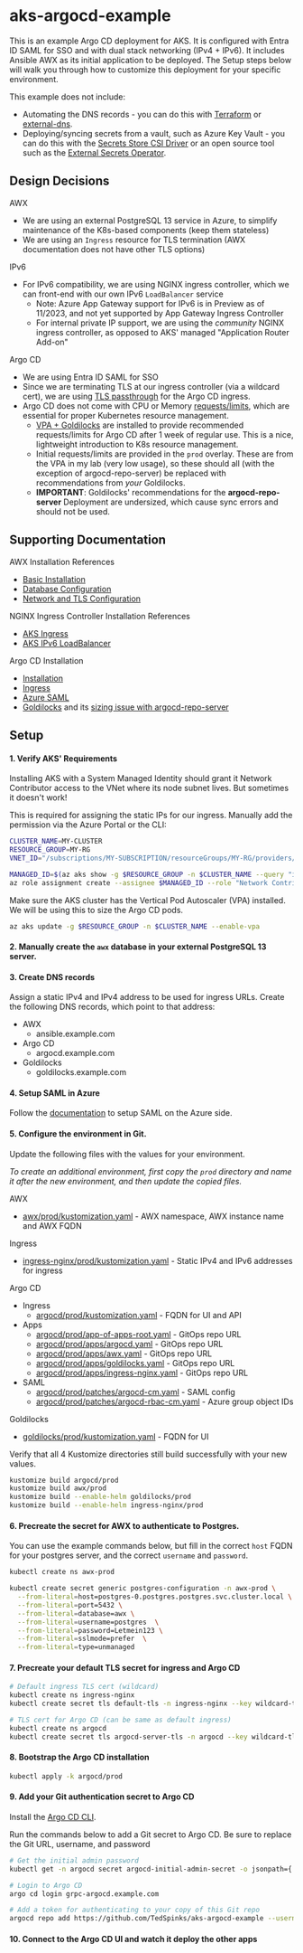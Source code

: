 # aks-argocd-example

This is an example Argo CD deployment for AKS. It is configured with Entra ID SAML for SSO and with dual stack networking (IPv4 + IPv6). It includes Ansible AWX as its initial application to be deployed. The Setup steps below will walk you through how to customize this deployment for your specific environment.

This example does not include:
- Automating the DNS records - you can do this with [Terraform](https://registry.terraform.io/providers/hashicorp/azurerm/latest/docs/resources/dns_aaaa_record) or [external-dns](https://github.com/kubernetes-sigs/external-dns/blob/master/docs/tutorials/azure.md).
- Deploying/syncing secrets from a vault, such as Azure Key Vault - you can do this with the [Secrets Store CSI Driver](https://learn.microsoft.com/en-us/azure/aks/csi-secrets-store-driver) or an open source tool such as the [External Secrets Operator](https://github.com/external-secrets/external-secrets).

## Design Decisions

AWX
- We are using an external PostgreSQL 13 service in Azure, to simplify maintenance of the K8s-based components (keep them stateless)
- We are using an `Ingress` resource for TLS termination (AWX documentation does not have other TLS options)

IPv6
- For IPv6 compatibility, we are using NGINX ingress controller, which we can front-end with our own IPv6 `LoadBalancer` service
  - Note: Azure App Gateway support for IPv6 is in Preview as of 11/2023, and not yet supported by App Gateway Ingress Controller
  - For internal private IP support, we are using the *community* NGINX ingress controller, as opposed to AKS' managed "Application Router Add-on"

Argo CD
- We are using Entra ID SAML for SSO
- Since we are terminating TLS at our ingress controller (via a wildcard cert), we are using [TLS passthrough](https://argo-cd.readthedocs.io/en/stable/operator-manual/ingress/#option-1-ssl-passthrough) for the Argo CD ingress.
- Argo CD does not come with CPU or Memory [requests/limits](https://kubernetes.io/docs/concepts/configuration/manage-resources-containers/), which are essential for proper Kubernetes resource management.
  - [VPA + Goldilocks](https://goldilocks.docs.fairwinds.com/) are installed to provide recommended requests/limits for Argo CD after 1 week of regular use. This is a nice, lightweight introduction to K8s resource management.
  - Initial requests/limits are provided in the `prod` overlay. These are from the VPA in my lab (very low usage), so these should all (with the exception of argocd-repo-server) be replaced with recommendations from *your* Goldilocks.
  - **IMPORTANT**: Goldilocks' recommendations for the **argocd-repo-server** Deployment are undersized, which cause sync errors and should not be used. 

## Supporting Documentation

AWX Installation References

- [Basic Installation](https://github.com/ansible/awx-operator/blob/devel/docs/installation/basic-install.md)
- [Database Configuration](https://github.com/ansible/awx-operator/blob/devel/docs/user-guide/database-configuration.md)
- [Network and TLS Configuration](https://github.com/ansible/awx-operator/blob/devel/docs/user-guide/network-and-tls-configuration.md)

NGINX Ingress Controller Installation References

- [AKS Ingress](https://learn.microsoft.com/en-us/azure/aks/ingress-basic?tabs=azure-cli)
- [AKS IPv6 LoadBalancer](https://learn.microsoft.com/en-us/azure/aks/configure-kubenet-dual-stack?tabs=azure-cli%2Cyaml#expose-the-workload-via-a-loadbalancer-type-service)

Argo CD Installation

- [Installation](https://argo-cd.readthedocs.io/en/stable/operator-manual/installation/)
- [Ingress](https://argo-cd.readthedocs.io/en/stable/operator-manual/ingress/)
- [Azure SAML](https://argo-cd.readthedocs.io/en/stable/operator-manual/user-management/microsoft/#azure-ad-saml-enterprise-app-auth-using-dex)
- [Goldilocks](https://goldilocks.docs.fairwinds.com/) and its [sizing issue with argocd-repo-server](https://github.com/argoproj/argo-cd/issues/9701)


## Setup

#### 1. Verify AKS' Requirements

Installing AKS with a System Managed Identity should grant it Network Contributor access to the VNet where its node subnet lives. But sometimes it doesn't work!

This is required for assigning the static IPs for our ingress. Manually add the permission via the Azure Portal or the CLI:

```bash
CLUSTER_NAME=MY-CLUSTER
RESOURCE_GROUP=MY-RG
VNET_ID="/subscriptions/MY-SUBSCRIPTION/resourceGroups/MY-RG/providers/Microsoft.Network/virtualNetworks/MY-VNET"

MANAGED_ID=$(az aks show -g $RESOURCE_GROUP -n $CLUSTER_NAME --query "identity.principalId" --output tsv)
az role assignment create --assignee $MANAGED_ID --role "Network Contributor" --scope $VNET_ID
```

Make sure the AKS cluster has the Vertical Pod Autoscaler (VPA) installed. We will be using this to size the Argo CD pods.

```bash
az aks update -g $RESOURCE_GROUP -n $CLUSTER_NAME --enable-vpa
```

#### 2. Manually create the `awx` database in your external PostgreSQL 13 server.

#### 3. Create DNS records

Assign a static IPv4 and IPv4 address to be used for ingress URLs. Create the following DNS records, which point to that address:

- AWX
  - ansible.example.com
- Argo CD
  - argocd.example.com
- Goldilocks
  - goldilocks.example.com

#### 4. Setup SAML in Azure

Follow the [documentation](https://argo-cd.readthedocs.io/en/stable/operator-manual/user-management/microsoft/#azure-ad-saml-enterprise-app-auth-using-dex) to setup SAML on the Azure side.

#### 5. Configure the environment in Git. 

Update the following files with the values for your environment. 

*To create an additional environment, first copy the `prod` directory and name it after the new environment, and then update the copied files.*

AWX
- [awx/prod/kustomization.yaml](./awx/prod/kustomization.yaml) - AWX namespace, AWX instance name and AWX FQDN

Ingress
- [ingress-nginx/prod/kustomization.yaml](./ingress-nginx/prod/kustomization.yaml) - Static IPv4 and IPv6 addresses for ingress

Argo CD
- Ingress
  - [argocd/prod/kustomization.yaml](./argocd/prod/kustomization.yaml) - FQDN for UI and API
- Apps
  - [argocd/prod/app-of-apps-root.yaml](./argocd/prod/app-of-apps-root.yaml) - GitOps repo URL
  - [argocd/prod/apps/argocd.yaml](./argocd/prod/apps/argocd.yaml) - GitOps repo URL
  - [argocd/prod/apps/awx.yaml](./argocd/prod/apps/awx.yaml) - GitOps repo URL
  - [argocd/prod/apps/goldilocks.yaml](./argocd/prod/apps/goldilocks.yaml) - GitOps repo URL
  - [argocd/prod/apps/ingress-nginx.yaml](./argocd/prod/apps/ingress-nginx.yaml) - GitOps repo URL
- SAML
  - [argocd/prod/patches/argocd-cm.yaml](./argocd/prod/patches/argocd-cm.yaml) - SAML config
  - [argocd/prod/patches/argocd-rbac-cm.yaml](./argocd/prod/patches/argocd-rbac-cm.yaml) - Azure group object IDs

Goldilocks
- [goldilocks/prod/kustomization.yaml](goldilocks/prod/kustomization.yaml) - FQDN for UI

Verify that all 4 Kustomize directories still build successfully with your new values.

```bash
kustomize build argocd/prod
kustomize build awx/prod
kustomize build --enable-helm goldilocks/prod
kustomize build --enable-helm ingress-nginx/prod
```

#### 6. Precreate the secret for AWX to authenticate to Postgres. 

You can use the example commands below, but fill in the correct `host` FQDN for your postgres server, and the correct `username` and `password`.
```bash
kubectl create ns awx-prod

kubectl create secret generic postgres-configuration -n awx-prod \
  --from-literal=host=postgres-0.postgres.postgres.svc.cluster.local \
  --from-literal=port=5432 \
  --from-literal=database=awx \
  --from-literal=username=postgres  \
  --from-literal=password=Letmein123 \
  --from-literal=sslmode=prefer  \
  --from-literal=type=unmanaged
```

#### 7. Precreate your default TLS secret for ingress and Argo CD

```bash
# Default ingress TLS cert (wildcard)
kubectl create ns ingress-nginx
kubectl create secret tls default-tls -n ingress-nginx --key wildcard-tls-cert.key --cert wildcard-tls-cert.crt

# TLS cert for Argo CD (can be same as default ingress)
kubectl create ns argocd
kubectl create secret tls argocd-server-tls -n argocd --key wildcard-tls-cert.key --cert wildcard-tls-cert.crt
```

#### 8. Bootstrap the Argo CD installation

```bash
kubectl apply -k argocd/prod
```

#### 9. Add your Git authentication secret to Argo CD

Install the [Argo CD CLI](https://argo-cd.readthedocs.io/en/stable/cli_installation/).

Run the commands below to add a Git secret to Argo CD. Be sure to replace the Git URL, username, and password

```bash
# Get the initial admin password
kubectl get -n argocd secret argocd-initial-admin-secret -o jsonpath={.data.password} | base64 -d

# Login to Argo CD
argo cd login grpc-argocd.example.com

# Add a token for authenticating to your copy of this Git repo
argocd repo add https://github.com/TedSpinks/aks-argocd-example --username MyServiceAccount --password Letmein123
```

#### 10. Connect to the Argo CD UI and watch it deploy the other apps
